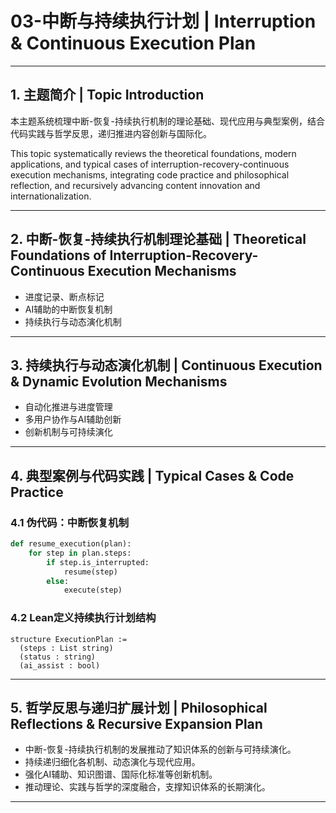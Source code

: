# 03-中断与持续执行计划 | Interruption & Continuous Execution Plan

---

## 1. 主题简介 | Topic Introduction

本主题系统梳理中断-恢复-持续执行机制的理论基础、现代应用与典型案例，结合代码实践与哲学反思，递归推进内容创新与国际化。

This topic systematically reviews the theoretical foundations, modern applications, and typical cases of interruption-recovery-continuous execution mechanisms, integrating code practice and philosophical reflection, and recursively advancing content innovation and internationalization.

---

## 2. 中断-恢复-持续执行机制理论基础 | Theoretical Foundations of Interruption-Recovery-Continuous Execution Mechanisms

- 进度记录、断点标记
- AI辅助的中断恢复机制
- 持续执行与动态演化机制

---

## 3. 持续执行与动态演化机制 | Continuous Execution & Dynamic Evolution Mechanisms

- 自动化推进与进度管理
- 多用户协作与AI辅助创新
- 创新机制与可持续演化

---

## 4. 典型案例与代码实践 | Typical Cases & Code Practice

### 4.1 伪代码：中断恢复机制

```python
def resume_execution(plan):
    for step in plan.steps:
        if step.is_interrupted:
            resume(step)
        else:
            execute(step)
```

### 4.2 Lean定义持续执行计划结构

```lean
structure ExecutionPlan :=
  (steps : List string)
  (status : string)
  (ai_assist : bool)
```

---

## 5. 哲学反思与递归扩展计划 | Philosophical Reflections & Recursive Expansion Plan

- 中断-恢复-持续执行机制的发展推动了知识体系的创新与可持续演化。
- 持续递归细化各机制、动态演化与现代应用。
- 强化AI辅助、知识图谱、国际化标准等创新机制。
- 推动理论、实践与哲学的深度融合，支撑知识体系的长期演化。

---
